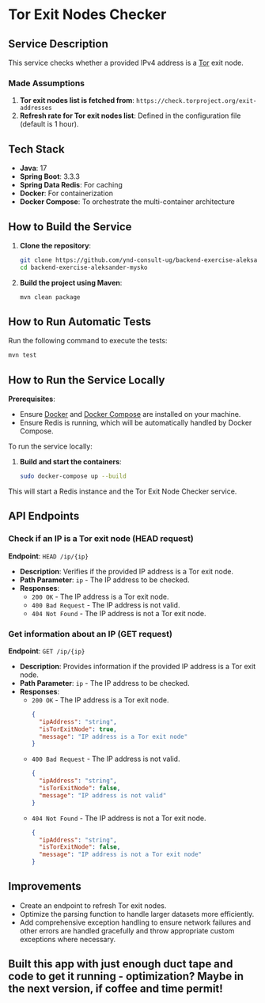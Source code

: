# Tor Exit Nodes Checker

## Service Description

This service checks whether a provided IPv4 address is a [Tor](https://www.torproject.org/) exit node.

### Made Assumptions

1. **Tor exit nodes list is fetched from**: `https://check.torproject.org/exit-addresses`
2. **Refresh rate for Tor exit nodes list**: Defined in the configuration file (default is 1 hour).

## Tech Stack

- **Java**: 17
- **Spring Boot**: 3.3.3
- **Spring Data Redis**: For caching
- **Docker**: For containerization
- **Docker Compose**: To orchestrate the multi-container architecture

## How to Build the Service

1. **Clone the repository**:
    ```bash
    git clone https://github.com/ynd-consult-ug/backend-exercise-aleksander-mysko
    cd backend-exercise-aleksander-mysko
    ```

2. **Build the project using Maven**:
    ```bash
    mvn clean package
    ```

## How to Run Automatic Tests

Run the following command to execute the tests:
```bash
mvn test
```

## How to Run the Service Locally

**Prerequisites**:
- Ensure [Docker](https://docs.docker.com/get-docker/) and [Docker Compose](https://docs.docker.com/compose/install/) are installed on your machine.
- Ensure Redis is running, which will be automatically handled by Docker Compose.

To run the service locally:

1. **Build and start the containers**:
    ```bash
    sudo docker-compose up --build
    ```

This will start a Redis instance and the Tor Exit Node Checker service.

## API Endpoints

### Check if an IP is a Tor exit node (HEAD request)

**Endpoint**: `HEAD /ip/{ip}`
- **Description**: Verifies if the provided IP address is a Tor exit node.
- **Path Parameter**: `ip` - The IP address to be checked.
- **Responses**:
   - `200 OK` - The IP address is a Tor exit node.
   - `400 Bad Request` - The IP address is not valid.
   - `404 Not Found` - The IP address is not a Tor exit node.

### Get information about an IP (GET request)

**Endpoint**: `GET /ip/{ip}`
- **Description**: Provides information if the provided IP address is a Tor exit node.
- **Path Parameter**: `ip` - The IP address to be checked.
- **Responses**:
   - `200 OK` - The IP address is a Tor exit node.
     ```json
     {
       "ipAddress": "string",
       "isTorExitNode": true,
       "message": "IP address is a Tor exit node"
     }
     ```
   - `400 Bad Request` - The IP address is not valid.
     ```json
     {
       "ipAddress": "string",
       "isTorExitNode": false,
       "message": "IP address is not valid"
     }
     ```
   - `404 Not Found` - The IP address is not a Tor exit node.
     ```json
     {
       "ipAddress": "string",
       "isTorExitNode": false,
       "message": "IP address is not a Tor exit node"
     }
     ```

## Improvements
- Create an endpoint to refresh Tor exit nodes.
- Optimize the parsing function to handle larger datasets more efficiently.
- Add comprehensive exception handling to ensure network failures and other errors are handled gracefully and throw appropriate custom exceptions where necessary.

## Built this app with just enough duct tape and code to get it running - optimization? Maybe in the next version, if coffee and time permit!
